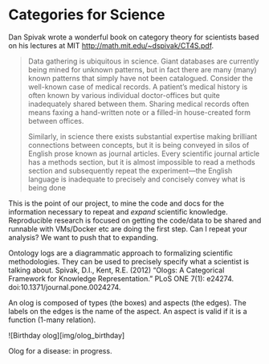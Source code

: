 # Categories for Science

Dan Spivak wrote a wonderful book on category theory for scientists based on his lectures at MIT
http://math.mit.edu/~dspivak/CT4S.pdf.

> Data gathering is ubiquitous in science. Giant databases are currently being mined for unknown
> patterns, but in fact there are many (many) known patterns that simply have not been catalogued.
> Consider the well-known case of medical records. A patient’s medical history is often known by
> various individual doctor-offices but quite inadequately shared between them. Sharing medical
> records often means faxing a hand-written note or a filled-in house-created form between offices.
>
> Similarly, in science there exists substantial expertise making brilliant connections between
> concepts, but it is being conveyed in silos of English prose known as journal articles. Every
> scientific journal article has a methods section, but it is almost impossible to read a methods
> section and subsequently repeat the experiment—the English language is inadequate to precisely and
> concisely convey what is being done


This is the point of our project, to mine the code and docs for the information necessary to repeat
and *expand* scientific knowledge. Reproducible research is focused on getting the code/data to be
shared and runnable with VMs/Docker etc are doing the first step. Can I repeat your analysis? We
want to push that to expanding.

Ontology logs are a diagrammatic approach to formalizing scientific methodologies. They can be used
to precisely specify what a scientist is talking about. Spivak, D.I., Kent, R.E. (2012) “Ologs: A
Categorical Framework for Knowledge Representation.” PLoS ONE 7(1): e24274.
doi:10.1371/journal.pone.0024274.

An olog is composed of types (the boxes) and aspects (the edges). The labels on the edges is the
name of the aspect. An aspect is valid if it is a function (1-many relation). 

![Birthday olog][img/olog_birthday] 


Olog for a disease: in progress.
